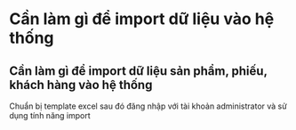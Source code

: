 # Cần làm gì để import dữ liệu vào hệ thống

## **Cần làm gì để import dữ liệu sản phẩm, phiếu, khách hàng vào hệ thống**

Chuẩn bị template excel sau đó đăng nhập với tài khoản administrator và sử dụng tính năng import



